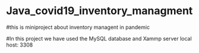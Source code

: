 # Java_covid19_inventory_managment

#this is miniproject about inventory managent in pandemic

#In this project we have used the MySQL database and Xammp server local host: 3308
